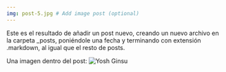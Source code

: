 ```yaml
---
img: post-5.jpg # Add image post (optional)
---
```

Este es el resultado de añadir un post nuevo, creando un nuevo archivo en la carpeta _posts, poniéndole una fecha y terminando con extensión .markdown, al igual que el resto de posts.

Una imagen dentro del post: ![Yosh Ginsu]({{site.baseurl}}/assets/img/yosh-ginsu.jpg)